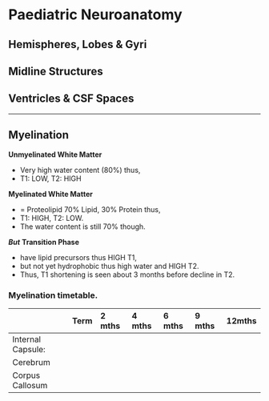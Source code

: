 # Paediatric Neuroanatomy

## Hemispheres, Lobes & Gyri

## Midline Structures

## Ventricles & CSF Spaces

---
## Myelination 

**Unmyelinated White Matter**  
- Very high water content (80%) thus, 
- T1: LOW, T2: HIGH  

**Myelinated White Matter**
- = Proteolipid 70% Lipid, 30% Protein thus, 
- T1: HIGH, T2: LOW.
- The water content is still 70% though.  

***But*** **Transition Phase**
- have lipid precursors thus HIGH T1, 
- but not yet hydrophobic thus high water and HIGH T2.
- Thus, T1 shortening is seen about 3 months before decline in T2.  

### Myelination timetable.

| | Term | 2 mths | 4 mths | 6 mths | 9 mths | 12mths |
|:---|:---|:---|:---|:---|:---|:---|
|Internal Capsule: | | | | | | 
|Cerebrum| | | | | | |
|Corpus Callosum | | | | | | 
